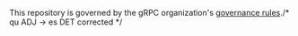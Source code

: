 This repository is governed by the gRPC organization's [governance rules](https://github.com/grpc/grpc-community/blob/master/governance.md)./* qu ADJ -> es DET corrected */
